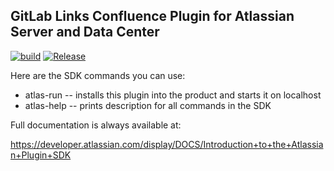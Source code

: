 ## GitLab Links Confluence Plugin for Atlassian Server and Data Center

[![build](https://github.com/vaulttec/confluence-gitlab-links/actions/workflows/build.yml/badge.svg)](https://github.com/vaulttec/confluence-gitlab-links/actions/workflows/build.yml) [![Release](https://img.shields.io/github/release/vaulttec/confluence-gitlab-links.svg)](https://github.com/vaulttec/confluence-gitlab-links/releases/latest)



Here are the SDK commands you can use:

* atlas-run   -- installs this plugin into the product and starts it on localhost
* atlas-help  -- prints description for all commands in the SDK

Full documentation is always available at:

https://developer.atlassian.com/display/DOCS/Introduction+to+the+Atlassian+Plugin+SDK
